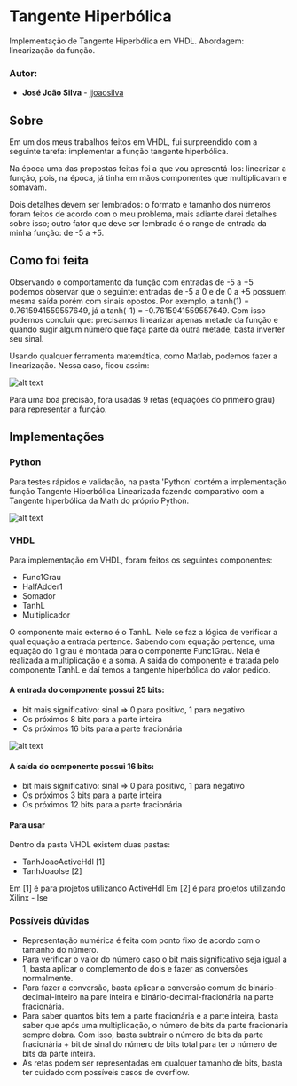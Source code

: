 # Tangente Hiperbólica
Implementação de Tangente Hiperbólica em VHDL. Abordagem: linearização da função.

### Autor:

* **José João Silva** - [jjoaosilva](https://github.com/jjoaosilva/)

## Sobre
Em um dos meus trabalhos feitos em VHDL, fui surpreendido com a seguinte tarefa: implementar a função tangente hiperbólica. 

Na época uma das propostas feitas foi a que vou apresentá-los: linearizar a função, pois, na época, já tinha em mãos componentes que multiplicavam e somavam.

Dois detalhes devem ser lembrados: o formato e tamanho dos números foram feitos de acordo com o meu problema, mais adiante darei detalhes sobre isso; outro fator que deve ser lembrado é o range de entrada da minha função: de -5 a +5. 

## Como foi feita
Observando o comportamento da função com entradas de -5 a +5 podemos observar que o seguinte: entradas de -5 a 0 e de 0 a +5 possuem mesma saída porém com sinais opostos. Por exemplo, a tanh(1) = 0.7615941559557649, já a tanh(-1) = -0.7615941559557649. Com isso podemos concluir que: precisamos linearizar apenas metade da função e quando sugir algum número que faça parte da outra metade, basta inverter seu sinal.

Usando qualquer ferramenta matemática, como Matlab, podemos fazer a linearização. Nessa caso, ficou assim:

![alt text](https://github.com/jjoaosilva/TangenteHiperbolica/blob/master/imgs/TanhLinearizada.png?raw=true)

Para uma boa precisão, fora usadas 9 retas (equações do primeiro grau) para representar a função.

## Implementações

### Python
Para testes rápidos e validação, na pasta 'Python' contém a implementação função Tangente Hiperbólica Linearizada fazendo comparativo com a Tangente hiperbólica da Math do próprio Python.

![alt text](https://github.com/jjoaosilva/TangenteHiperbolica/blob/master/imgs/python.PNG?raw=true)

### VHDL
Para implementação em VHDL, foram feitos os seguintes componentes:
* Func1Grau
* HalfAdder1
* Somador
* TanhL
* Multiplicador

O componente mais externo é o TanhL. Nele se faz a lógica de verificar a qual equação a entrada pertence. Sabendo com equação pertence, uma equação do 1 grau é montada para o componente Func1Grau. Nela é realizada a multiplicação e a soma. A saida do componente é tratada pelo componente TanhL e daí temos a tangente hiperbólica do valor pedido.

#### A entrada do componente possui 25 bits: 
* bit mais significativo: sinal => 0 para positivo, 1 para negativo
* Os próximos 8 bits para a parte inteira
* Os próximos 16 bits para a parte fracionária

![alt text](https://github.com/jjoaosilva/TangenteHiperbolica/blob/master/imgs/25Bits.PNG?raw=true)

#### A saída do componente possui 16 bits: 
* bit mais significativo: sinal => 0 para positivo, 1 para negativo
* Os próximos 3 bits para a parte inteira
* Os próximos 12 bits para a parte fracionária

#### Para usar
Dentro da pasta VHDL existem duas pastas:
* TanhJoaoActiveHdl [1]
* TanhJoaoIse       [2]

Em [1] é para projetos utilizando ActiveHdl
Em [2] é para projetos utilizando Xilinx - Ise

### Possíveis dúvidas
* Representação numérica é feita com ponto fixo de acordo com o tamanho do número.
* Para verificar o valor do número caso o bit mais significativo seja igual a 1, basta aplicar o complemento de dois e fazer as conversões normalmente.
* Para fazer a conversão, basta aplicar a conversão comum de binário-decimal-inteiro na pare inteira e binário-decimal-fracionária na parte fracionária.
* Para saber quantos bits tem a parte fracionária e a parte inteira, basta saber que após uma multiplicação, o número de bits da parte fracionária sempre dobra. Com isso, basta subtrair o número de bits da parte fracionária + bit de sinal do número de bits total para ter o número de bits da parte inteira.
* As retas podem ser representadas em qualquer tamanho de bits, basta ter cuidado com possíveis casos de overflow.
